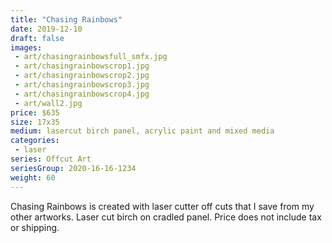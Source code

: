 ```yaml
---
title: "Chasing Rainbows"
date: 2019-12-10
draft: false
images:
 - art/chasingrainbowsfull_smfx.jpg
 - art/chasingrainbowscrop1.jpg
 - art/chasingrainbowscrop2.jpg
 - art/chasingrainbowscrop3.jpg
 - art/chasingrainbowscrop4.jpg
 - art/wall2.jpg
price: $635
size: 17x35 
medium: lasercut birch panel, acrylic paint and mixed media
categories:
 - laser
series: Offcut Art
seriesGroup: 2020-16-16-1234
weight: 60
---
```


Chasing Rainbows is created with laser cutter off cuts that I save from my other artworks. Laser cut birch on cradled panel. Price does not include tax or shipping.
